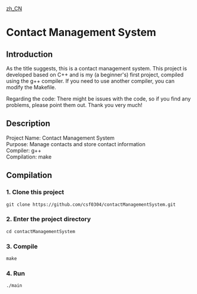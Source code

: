 [zh_CN](./README_zh.md)
# Contact Management System

## Introduction
As the title suggests, this is a contact management system. This project is developed based on C++ and is my (a beginner's) first project, compiled using the g++ compiler. If you need to use another compiler, you can modify the Makefile.

Regarding the code: There might be issues with the code, so if you find any problems, please point them out. Thank you very much!

## Description
Project Name: Contact Management System  
Purpose: Manage contacts and store contact information  
Compiler: g++  
Compilation: make

## Compilation
### 1. Clone this project
```
git clone https://github.com/csf0304/contactManagementSystem.git
```
### 2. Enter the project directory
```
cd contactManagementSystem
```
### 3. Compile
```
make
```
### 4. Run
```
./main
```
